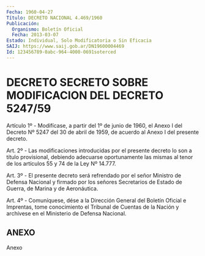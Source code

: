 ```yaml
---
Fecha: 1960-04-27
Título: DECRETO NACIONAL 4.469/1960
Publicación:
  Organismo: Boletín Oficial
  Fecha: 2013-03-07
Estado: Individual, Solo Modificatoria o Sin Eficacia
SAIJ: https://www.saij.gob.ar/DN19600004469
Id: 123456789-0abc-964-4000-0691soterced
---
```

# DECRETO SECRETO SOBRE MODIFICACION DEL DECRETO 5247/59

<a id="1"></a>
Artículo 1º - Modifícase, a partir del 1º de junio de 1960, el Anexo I del Decreto Nº 5247 del 30 de abril de 1959, de acuerdo al Anexo I del presente decreto.

<a id="2"></a>
Art. 2º - Las modificaciones introducidas por el presente decreto lo son a título provisional, debiendo adecuarse oportunamente las mismas al tenor de los artículos 55 y 74 de la Ley Nº 14.777.

<a id="3"></a>
Art. 3º - El presente decreto será refrendado por el señor Ministro de Defensa Nacional y firmado por los señores Secretarios de Estado de Guerra, de Marina y de Aeronáutica.

<a id="4"></a>
Art. 4º - Comuníquese, dése a la Dirección General del Boletín Oficial e Imprentas, tome conocimiento el Tribunal de Cuentas de la Nación y archívese en el Ministerio de Defensa Nacional.

## ANEXO

Anexo